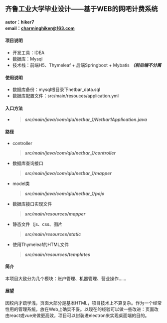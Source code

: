 ## 齐鲁工业大学毕业设计——基于WEB的网吧计费系统
**autor：hiker7**  
**email：charminghiker@163.com**

#### 项目说明
+ 开发工具：IDEA
+ 数据库：Mysql
+ 技术栈：前端H5、Thymeleaf + 后端Springboot + Mybatis ***（前后端不分离***

#### 使用说明
+ 数据库备份：mysql根目录下netbar_data.sql
+ 数据库配置文件：src/main/resouces/application.yml

#### 入口方法
+ >***src/main/java/com/qlu/netbar_1/Netbar1Application.java***
#### 路径
+ controller
  >***src/main/java/com/qlu/netbar_1/controller***
+ 数据库查询接口
  >***src/main/java/com/qlu/netbar_1/mapper***
+ model类
  >***src/main/java/com/qlu/netbar_1/pojo***
+ 数据库接口实现文件
  >***src/main/resources/mapper***
+ 静态文件（js、css、图片
  >***src/main/resources/static***
+ 使用Thymeleaf的HTML文件
  >***src/main/resources/templates***

#### 简介
本项目大致分为几个模块：账户管理、机器管理、营业操作……

#### 展望
因校内才疏学浅，页面大部分是基本HTML，项目技术上不算复杂。作为一个经常性用的管理系统，放在Web上确实不妥。以现在的经验可以做一些改进：页面改由react或vue来做更高效，项目可以封装进electron来实现桌面端的目的。
